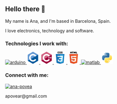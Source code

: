   
## Hello there 👋
My name is Ana, and I'm based in Barcelona, Spain. 

I love electronics, technology and software. 

<h3 align="left">Technologies I work with:</h3>
<p align="left"> 
<a href="https://www.arduino.cc/" target="_blank" rel="noreferrer"> <img src="https://cdn.worldvectorlogo.com/logos/arduino-1.svg" alt="arduino" width="40" height="40"/> </a> 
<a href="https://www.cprogramming.com/" target="_blank" rel="noreferrer"> <img src="https://raw.githubusercontent.com/devicons/devicon/master/icons/c/c-original.svg" alt="c" width="40" height="40"/> </a> 
<a href="https://www.w3schools.com/cpp/" target="_blank" rel="noreferrer"> <img src="https://raw.githubusercontent.com/devicons/devicon/master/icons/cplusplus/cplusplus-original.svg" alt="cplusplus" width="40" height="40"/> </a> 
<a href="https://www.w3schools.com/css/" target="_blank" rel="noreferrer"> <img src="https://raw.githubusercontent.com/devicons/devicon/master/icons/css3/css3-original-wordmark.svg" alt="css3" width="40" height="40"/> </a> 
<a href="https://www.w3.org/html/" target="_blank" rel="noreferrer"> <img src="https://raw.githubusercontent.com/devicons/devicon/master/icons/html5/html5-original-wordmark.svg" alt="html5" width="40" height="40"/> </a> 
<a href="https://www.mathworks.com/" target="_blank" rel="noreferrer"> <img src="https://upload.wikimedia.org/wikipedia/commons/2/21/Matlab_Logo.png" alt="matlab" width="40" height="40"/> </a> 
<a href="https://www.python.org" target="_blank" rel="noreferrer"> <img src="https://raw.githubusercontent.com/devicons/devicon/master/icons/python/python-original.svg" alt="python" width="40" height="40"/> </a> </p>


<h3 align="left">Connect with me:</h3>
<p align="left">
<a href="https://linkedin.com/in/ana-povea" target="blank"><img align="center" src="https://raw.githubusercontent.com/rahuldkjain/github-profile-readme-generator/master/src/images/icons/Social/linked-in-alt.svg" alt="ana-povea" height="30" width="40" /></a>
</p>
apovear@gmail.com

<!--<h3 align="left">Contact:</h3>
apovear@gmail.com

[![Linkedin Badge](https://img.shields.io/badge/-Linkedin-0077B5?style=plastic&logo=Linkedin&logoColor=white&link=https://www.linkedin.com/in/ana-povea/)](https://www.linkedin.com/in/ana-povea/) 



© 2022
<!-- <a  href="https://ibb.co/jT9FkBx"><img src="https://i.ibb.co/HVLQT1M/Image2.png" alt="Image2" height="400  " width="400"  border="0"></a> 
<!--**Anapovea/AnaPovea** is a ✨ _special_ ✨ repository because its `README.md` (this file) appears on your GitHub profile.
